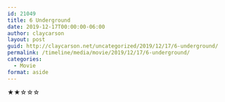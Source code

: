 ```yaml
---
id: 21049
title: 6 Underground
date: 2019-12-17T00:00:00-06:00
author: claycarson
layout: post
guid: http://claycarson.net/uncategorized/2019/12/17/6-underground/
permalink: /timeline/media/movie/2019/12/17/6-underground/
categories:
  - Movie
format: aside
---
```

<div class="media-details"></div>

<div class="media-creator"></div>

<div class="media-rating">★★☆☆☆</div>